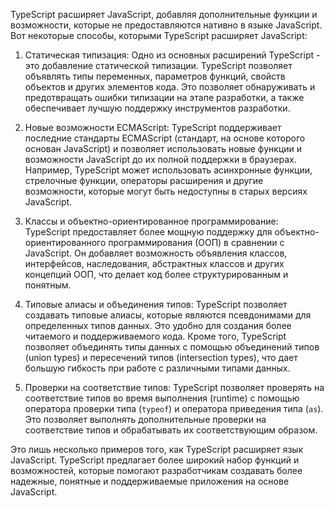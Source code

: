 TypeScript расширяет JavaScript, добавляя дополнительные функции и возможности, которые не предоставляются нативно в языке JavaScript. Вот некоторые способы, которыми TypeScript расширяет JavaScript:

1. Статическая типизация: Одно из основных расширений TypeScript - это добавление статической типизации. TypeScript позволяет объявлять типы переменных, параметров функций, свойств объектов и других элементов кода. Это позволяет обнаруживать и предотвращать ошибки типизации на этапе разработки, а также обеспечивает лучшую поддержку инструментов разработки.

2. Новые возможности ECMAScript: TypeScript поддерживает последние стандарты ECMAScript (стандарт, на основе которого основан JavaScript) и позволяет использовать новые функции и возможности JavaScript до их полной поддержки в браузерах. Например, TypeScript может использовать асинхронные функции, стрелочные функции, операторы расширения и другие возможности, которые могут быть недоступны в старых версиях JavaScript.

3. Классы и объектно-ориентированное программирование: TypeScript предоставляет более мощную поддержку для объектно-ориентированного программирования (ООП) в сравнении с JavaScript. Он добавляет возможность объявления классов, интерфейсов, наследования, абстрактных классов и других концепций ООП, что делает код более структурированным и понятным.

4. Типовые алиасы и объединения типов: TypeScript позволяет создавать типовые алиасы, которые являются псевдонимами для определенных типов данных. Это удобно для создания более читаемого и поддерживаемого кода. Кроме того, TypeScript позволяет объединять типы данных с помощью объединений типов (union types) и пересечений типов (intersection types), что дает большую гибкость при работе с различными типами данных.

5. Проверки на соответствие типов: TypeScript позволяет проверять на соответствие типов во время выполнения (runtime) с помощью оператора проверки типа (`typeof`) и оператора приведения типа (`as`). Это позволяет выполнять дополнительные проверки на соответствие типов и обрабатывать их соответствующим образом.

Это лишь несколько примеров того, как TypeScript расширяет язык JavaScript. TypeScript предлагает более широкий набор функций и возможностей, которые помогают разработчикам создавать более надежные, понятные и поддерживаемые приложения на основе JavaScript.